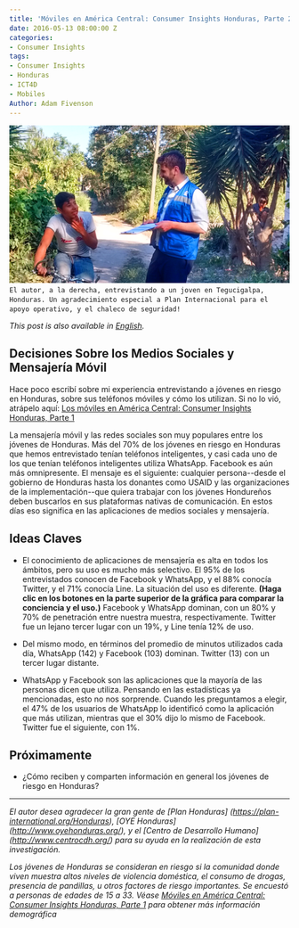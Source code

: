 ```yaml
---
title: 'Móviles en América Central: Consumer Insights Honduras, Parte 2'
date: 2016-05-13 08:00:00 Z
categories:
- Consumer Insights
tags:
- Consumer Insights
- Honduras
- ICT4D
- Mobiles
Author: Adam Fivenson
---
```


![Revised4.png](/uploads/Revised4.png)
`El autor, a la derecha, entrevistando a un joven en Tegucigalpa, Honduras. Un agradecimiento especial a Plan Internacional para el apoyo operativo, y el chaleco de seguridad! `

*This post is also available in [English](http://dai-global-digital.com/consumer%20insights/2016/04/27/mobiles-in-central-america-consumer-insights-honduras-part-2.html).*

## Decisiones Sobre los Medios Sociales y Mensajería Móvil

Hace poco escribí sobre mi experiencia entrevistando a jóvenes en riesgo en Honduras, sobre sus teléfonos móviles y cómo los utilizan. Si no lo vió, atrápelo aquí: [Los móviles en América Central: Consumer Insights Honduras, Parte 1](dai-global-digital.com/consumer%20insights/2016/05/11/telefonos-moviles-en-america-central-consumer-insights-honduras.html)

La mensajería móvil y las redes sociales son muy populares entre los jóvenes de Honduras. Más del 70% de los jóvenes en riesgo en Honduras que hemos entrevistado tenían teléfonos inteligentes, y casi cada uno de los que tenían teléfonos inteligentes utiliza WhatsApp. Facebook es aún más omnipresente. El mensaje es el siguiente: cualquier persona--desde el gobierno de Honduras hasta los donantes como USAID y las organizaciones de la implementación--que quiera trabajar con los jóvenes Hondureños deben buscarlos en sus plataformas nativas de comunicación. En estos días eso significa en las aplicaciones de medios sociales y mensajería.

<!--more-->

## Ideas Claves

* El conocimiento de aplicaciones de mensajería es alta en todos los ámbitos, pero su uso es mucho más selectivo. El 95% de los entrevistados conocen de Facebook y WhatsApp, y el 88% conocía Twitter, y el 71% conocía Line. La situación del uso es diferente. **(Haga clic en los botones en la parte superior de la gráfica para comparar la conciencia y el uso.)** Facebook y WhatsApp dominan, con un 80% y 70% de penetración entre nuestra muestra, respectivamente. Twitter fue un lejano tercer lugar con un 19%, y Line tenía 12% de uso.

<script id="infogram_0_6yIH2g70YQTlxlky" title="ESP: Social Media Honduras 1" src="//e.infogr.am/js/embed.js?XJM" type="text/javascript"></script>

* Del mismo modo, en términos del promedio de minutos utilizados cada día, WhatsApp (142) y Facebook (103) dominan. Twitter (13) con un tercer lugar distante.

<script id="infogram_0_wGFB69xGo3WSIRC3" title="ESP: Social Media 2" src="//e.infogr.am/js/embed.js?L4W" type="text/javascript"></script>

* WhatsApp y Facebook son las aplicaciones que la mayoría de las personas dicen que utiliza. Pensando en las estadísticas ya mencionadas, esto no nos sorprende. Cuando les preguntamos a elegir, el 47% de los usuarios de WhatsApp lo identificó como la aplicación que más utilizan, mientras que el 30% dijo lo mismo de Facebook. Twitter fue el siguiente, con 1%.

<script id="infogram_0_E7fVOnRoppAufJFt" title="ESP Social Media 3" src="//e.infogr.am/js/embed.js?8G3" type="text/javascript"></script> 

## Próximamente
* ¿Cómo reciben y comparten información en general los jóvenes de riesgo en Honduras?

***

*El autor desea agradecer la gran gente de [Plan Honduras] (https://plan-international.org/Honduras), [OYE Honduras] (http://www.oyehonduras.org/), y el [Centro de Desarrollo Humano] (http://www.centrocdh.org/) para su ayuda en la realización de esta investigación.*

*Los jóvenes de Honduras se consideran en riesgo si la comunidad donde viven muestra altos niveles de violencia doméstica, el consumo de drogas, presencia de pandillas, u otros factores de riesgo importantes. Se encuestó a personas de edades de 15 a 33. Véase [Móviles en América Central: Consumer Insights Honduras, Parte 1](dai-global-digital.com/consumer%20insights/2016/05/11/telefonos-moviles-en-america-central-consumer-insights-honduras.html) para obtener más información demográfica*
